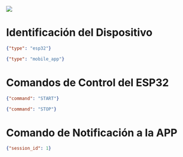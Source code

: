 ![](Pasted%20image%2020250420180318.png)
# Identificación del Dispositivo
~~~JSON
{"type": "esp32"}
~~~

~~~JSON
{"type": "mobile_app"}
~~~
# Comandos de Control del ESP32
~~~JSON
{"command": "START"}
~~~

~~~JSON
{"command": "STOP"}
~~~
# Comando de Notificación a la APP
~~~JSON
{"session_id": 1}
~~~
